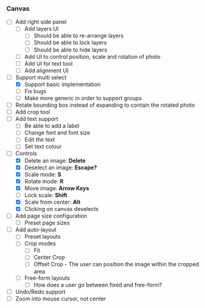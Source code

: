 ### Canvas

- [ ] Add right side panel
	- [ ] Add layers UI
		- [ ] Should be able to re-arrange layers
		- [ ] Should be able to lock layers
		- [ ] Should be able to hide layers
	- [ ] Add UI to control position, scale and rotation of photo
	- [ ] Add UI for text tool
	- [ ] Add alignment UI
- [ ] Support multi select
	- [x] Support basic implementation
	- [ ] Fix bugs
	- [ ] Make more generic in order to support groups
- [ ]  Rotate bounding box instead of expanding to contain the rotated photo
- [ ] Add crop tool
- [ ] Add text support
	- [ ] Be able to add a label
	- [ ] Change font and font size
	- [ ] Edit the text
	- [ ] Set text colour
- [ ] Controls
	- [x] Delete an image: **Delete**
	- [x] Deselect an image: **Escape?**
	- [x] Scale mode: **S**
	- [x] Rotate mode: **R**
	- [x] Move image: **Arrow Keys**
	- [ ] Lock scale: **Shift**
	- [x] Scale from center: **Alt**
	- [x] Clicking on canvas deselects
- [ ] Add page size configuration
	- [ ] Preset page sizes
- [ ] Add auto-layout
	- [ ] Preset layouts
	- [ ] Crop modes
		- [ ] Fit
		- [ ] Center Crop
		- [ ] Offset Crop - The user can position the image within the cropped area
	- [ ] Free-form layouts
		- [ ] How does a user go between fixed and free-form?
- [ ] Undo/Redo support
- [ ] Zoom into mouse cursor, not center